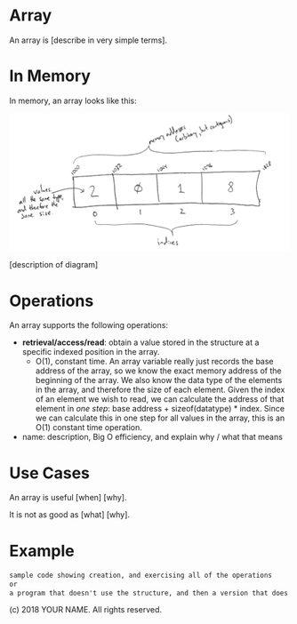 # Array

An array is \[describe in very simple terms\].

# In Memory

In memory, an array looks like this:

![Image of Array in Memory](../images/array_memory.png)

\[description of diagram\]

# Operations

An array supports the following operations:

- **retrieval/access/read**: obtain a value stored in the structure at a specific indexed position in the array.
  - O(1), constant time. An array variable really just records the base address of the array, so we know the exact memory address of the beginning of the array. We also know the data type of the elements in the array, and therefore the size of each element. Given the index of an element we wish to read, we can calculate the address of that element in _one step_: base address + sizeof(datatype) \* index. Since we can calculate this in one step for all values in the array, this is an O(1) constant time operation.
- name: description, Big O efficiency, and explain why / what that means

# Use Cases

An array is useful \[when\] \[why\].

It is not as good as \[what] \[why].

# Example

```
sample code showing creation, and exercising all of the operations
or
a program that doesn't use the structure, and then a version that does
```

(c) 2018 YOUR NAME. All rights reserved.
